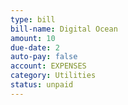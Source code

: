 ```yaml
---
type: bill
bill-name: Digital Ocean
amount: 10
due-date: 2
auto-pay: false
account: EXPENSES
category: Utilities
status: unpaid
---
```

